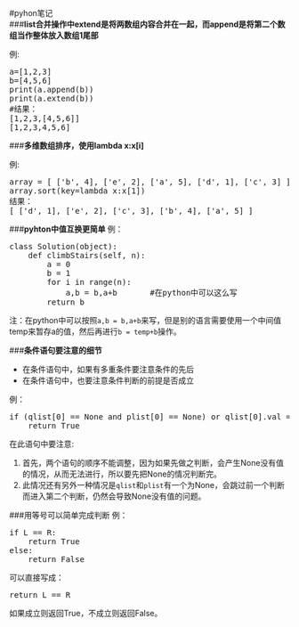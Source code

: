 #pyhon笔记  
###**list合并操作中extend是将两数组内容合并在一起，而append是将第二个数组当作整体放入数组1尾部**  

例:  
 <pre>
a=[1,2,3]  
b=[4,5,6]  
print(a.append(b))  
print(a.extend(b))
#结果：
[1,2,3,[4,5,6]]
[1,2,3,4,5,6]
</pre>
###**多维数组排序，使用lambda x:x[i]**

例:
<pre>
array = [ ['b', 4], ['e', 2], ['a', 5], ['d', 1], ['c', 3] ]
array.sort(key=lambda x:x[1])
结果：
[ ['d', 1], ['e', 2], ['c', 3], ['b', 4], ['a', 5] ]
</pre>

###**pyhton中值互换更简单**
例：  
<pre>
class Solution(object):
    def climbStairs(self, n):
        a = 0
        b = 1
        for i in range(n):
            a,b = b,a+b       #在python中可以这么写
        return b
</pre>
注：在python中可以按照`a,b = b,a+b`来写，但是别的语言需要使用一个中间值temp来暂存a的值，然后再进行`b = temp+b`操作。

###**条件语句要注意的细节**
+ 在条件语句中，如果有多重条件要注意条件的先后
+ 在条件语句中，也要注意条件判断的前提是否成立

例：
<pre>
if (qlist[0] == None and plist[0] == None) or qlist[0].val == plist[0].val:
    return True
</pre>
在此语句中要注意:

1. 首先，两个语句的顺序不能调整，因为如果先做之判断，会产生None没有值的情况，从而无法进行，所以要先把None的情况判断完。
2. 此情况还有另外一种情况是`qlist`和`plist`有一个为None，会跳过前一个判断而进入第二个判断，仍然会导致None没有值的问题。 


###用等号可以简单完成判断
例：
<pre>
if L == R: 
    return True
else:
    return False
</pre>

可以直接写成：
<pre>
return L == R
</pre>
如果成立则返回True，不成立则返回False。